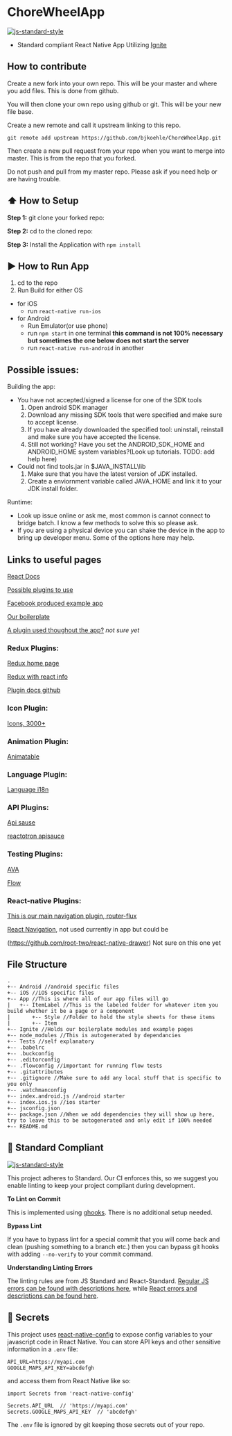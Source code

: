 #  ChoreWheelApp
[![js-standard-style](https://img.shields.io/badge/code%20style-standard-brightgreen.svg?style=flat)](http://standardjs.com/)

* Standard compliant React Native App Utilizing [Ignite](https://github.com/infinitered/ignite)


## How to contribute

Create a new fork into your own repo. This will be your master and where you add files. This is done from github.

You will then clone your own repo using github or git. This will be your new file base.

Create a new remote and call it upstream linking to this repo.

```
git remote add upstream https://github.com/bjkoehle/ChoreWheelApp.git
```

Then create a new pull request from your repo when you want to merge into master. This is from the repo that you forked.

Do not push and pull from my master repo. Please ask if you need help or are having trouble.

## :arrow_up: How to Setup

**Step 1:** git clone your forked repo:

**Step 2:** cd to the cloned repo:

**Step 3:** Install the Application with `npm install`

## :arrow_forward: How to Run App

1. cd to the repo
2. Run Build for either OS
  * for iOS
    * run `react-native run-ios`
  * for Android
    * Run Emulator(or use phone)
    * run `npm start` in one terminal **this command is not 100% necessary but sometimes the one below does not start the server**
    * run `react-native run-android` in another


## Possible issues:

Building the app:
* You have not accepted/signed a license for one of the SDK tools
  1. Open android SDK manager
  2. Download any missing SDK tools that were specified and make sure to accept license.
  3. If you have already downloaded the specified tool: uninstall, reinstall and make sure you have accepted the license.
  4. Still not working? Have you set the ANDROID_SDK_HOME and ANDROID_HOME system variables?(Look up tutorials. TODO: add help here)
* Could not find tools.jar in $JAVA_INSTALL\lib
  1. Make sure that you have the latest version of *JDK* installed.
  2. Create a enviornment variable called JAVA_HOME and link it to your JDK install folder.

Runtime:
* Look up issue online or ask me, most common is cannot connect to bridge batch. I know a few methods to solve this so please ask.
* If you are using a physical device you can shake the device in the app to bring up developer menu. Some of the options here may help.

## Links to useful pages

[React Docs](https://facebook.github.io/react-native/docs/getting-started.html)

[Possible plugins to use](https://github.com/jondot/awesome-react-native)

[Facebook produced example app](http://makeitopen.com/)

[Our boilerplate](https://github.com/infinitered/ignite)

[A plugin used thoughout the app?](https://github.com/infinitered/reactotron) *not sure yet*

### Redux Plugins:

[Redux home page](http://redux.js.org/)

[Redux with react info](http://redux.js.org/docs/basics/UsageWithReact.html)

[Plugin docs github](https://github.com/reactjs/react-redux)

### Icon Plugin:

[Icons, 3000+](https://github.com/oblador/react-native-vector-icons)

### Animation Plugin:

[Animatable](https://github.com/oblador/react-native-animatable)

### Language Plugin:

[Language i18n](https://github.com/AlexanderZaytsev/react-native-i18n)

### API Plugins:

[Api sause](https://github.com/skellock/apisauce)

[reactotron apisauce](https://www.npmjs.com/package/reactotron-apisauce)

### Testing Plugins:

[AVA](https://github.com/avajs/ava)

[Flow](https://github.com/flowtype/flow-bin)

### React-native Plugins:

[This is our main navigation plugin, router-flux](https://github.com/aksonov/react-native-router-flux)

[React Navigation](https://github.com/react-community/react-navigation), not used currently in app but could be

(https://github.com/root-two/react-native-drawer) Not sure on this one yet


## File Structure

```
.
+-- Android //android specific files
+-- iOS //iOS specific files
+-- App //This is where all of our app files will go
|   +-- ItemLabel //This is the labeled folder for whatever item you build whether it be a page or a component
|       +-- Style //Folder to hold the style sheets for these items
|       +-- Item
+-- Ignite //Holds our boilerplate modules and example pages
+-- node_modules //This is autogenerated by dependancies
+-- Tests //self explanatory
+-- .babelrc
+-- .buckconfig
+-- .editorconfig
+-- .flowconfig //important for running flow tests
+-- .gitattributes
+-- .gitignore //Make sure to add any local stuff that is specific to you only
+-- .watchmanconfig
+-- index.android.js //android starter
+-- index.ios.js //ios starter
+-- jsconfig.json
+-- package.json //When we add dependencies they will show up here, try to leave this to be autogenerated and only edit if 100% needed
+-- README.md
```


## :no_entry_sign: Standard Compliant

[![js-standard-style](https://cdn.rawgit.com/feross/standard/master/badge.svg)](https://github.com/feross/standard)

This project adheres to Standard.  Our CI enforces this, so we suggest you enable linting to keep your project compliant during development.

**To Lint on Commit**

This is implemented using [ghooks](https://github.com/gtramontina/ghooks). There is no additional setup needed.

**Bypass Lint**

If you have to bypass lint for a special commit that you will come back and clean (pushing something to a branch etc.) then you can bypass git hooks with adding `--no-verify` to your commit command.

**Understanding Linting Errors**

The linting rules are from JS Standard and React-Standard.  [Regular JS errors can be found with descriptions here](http://eslint.org/docs/rules/), while [React errors and descriptions can be found here](https://github.com/yannickcr/eslint-plugin-react).

## :closed_lock_with_key: Secrets

This project uses [react-native-config](https://github.com/luggit/react-native-config) to expose config variables to your javascript code in React Native. You can store API keys
and other sensitive information in a `.env` file:

```
API_URL=https://myapi.com
GOOGLE_MAPS_API_KEY=abcdefgh
```

and access them from React Native like so:

```
import Secrets from 'react-native-config'

Secrets.API_URL  // 'https://myapi.com'
Secrets.GOOGLE_MAPS_API_KEY  // 'abcdefgh'
```

The `.env` file is ignored by git keeping those secrets out of your repo.

